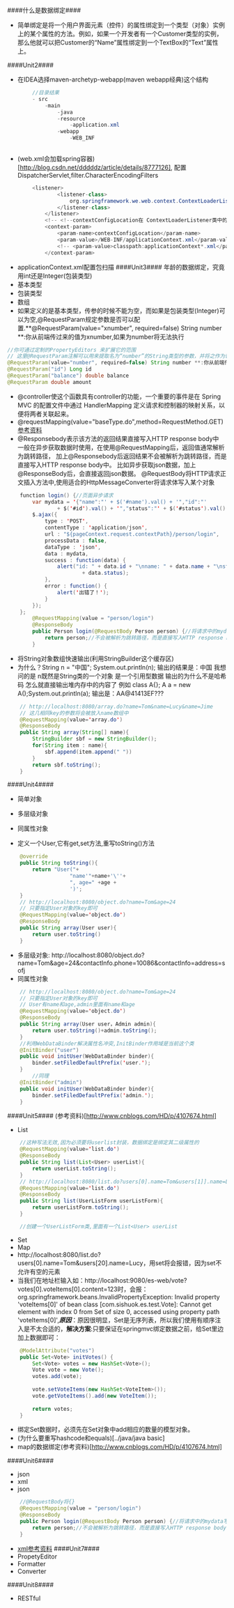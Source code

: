 ####什么是数据绑定####
- 简单绑定是将一个用户界面元素（控件）的属性绑定到一个类型（对象）实例上的某个属性的方法。例如，如果一个开发者有一个Customer类型的实例，那么他就可以把Customer的“Name”属性绑定到一个TextBox的“Text”属性上。


####Unit2####
- 在IDEA选择maven-archetyp-webapp(maven webapp经典)这个结构
```java
        //目录结果
        - src
            -main
                -java
                -resource
                    -application.xml
                -webapp
                    -WEB_INF   
        
```
- (web.xml会加载spring容器)[http://blog.csdn.net/dddddz/article/details/8777126], 配置DispatcherServlet,filter.CharacterEncodingFilters 
```java
        <listener>
                <listener-class>
                    org.springframework.we.web.context.ContextLoaderListener
                </listener-class>
            </listener> 
            <!-- <!--contextConfigLocation在 ContextLoaderListener类中的默认值是 /WEB-INF/applicationContext.xml--> -->
            <context-param>
                <param-name>contextConfigLocation</param-name>
                <param-value>/WEB-INF/applicationContext.xml</param-value>
                <!-- <param-value>classpath:applicationContext*.xml</param-value> -->
            </context-param>
```
- applicationContext.xml配置包扫描
####Unit3####
年龄的数据绑定，究竟用int还是Integer(包装类型)
- 基本类型
- 包装类型
- 数组
- 如果定义的是基本类型，传参的时候不能为空，而如果是包装类型(Integer)可以为空,@RequestParam规定参数是否可以配置.**@RequestParam(value="xnumber", required=false) String number **:你从前端传过来的值为xnumber,如果为number将无法执行
```java
//你可通过定制的PropertyEditors 来扩展它的范围
// 这里@RequestParam注解可以用来提取名为“number”的String类型的参数，并将之作为输入参数传入。 
@RequestParam(value="number", required=false) String number **:你从前端传过来的值为
@RequestParam("id") Long id 
@RequestParam("balance") double balance 
@RequestParam double amount
```
- @controller使这个函数具有controller的功能，一个重要的事件是在 Spring MVC 的配置文件中通过 HandlerMapping 定义请求和控制器的映射关系，以便将两者关联起来。
- @requestMapping(value="baseType.do",method=RequestMethod.GET)[参考资料](http://www.cnblogs.com/qq78292959/p/3760560.html)
- @Responsebody表示该方法的返回结果直接写入HTTP response body中
一般在异步获取数据时使用，在使用@RequestMapping后，返回值通常解析为跳转路径，
加上@Responsebody后返回结果不会被解析为跳转路径，而是直接写入HTTP response body中。
比如异步获取json数据，加上@ResponseBody后，会直接返回json数据。
@RequestBody将HTTP请求正文插入方法中,使用适合的HttpMessageConverter将请求体写入某个对象
```java
    function login() {//页面异步请求
        var mydata = '{"name":"' + $('#name').val() + '","id":"'
                + $('#id').val() + '","status":"' + $('#status').val() + '"}';
        $.ajax({
            type : 'POST',
            contentType : 'application/json',
            url : "${pageContext.request.contextPath}/person/login",
            processData : false,
            dataType : 'json',
            data : mydata,
            success : function(data) {
                alert("id: " + data.id + "\nname: " + data.name + "\nstatus: "
                        + data.status);
            },
            error : function() {
                alert('出错了！');
            }
        });
    };
        @RequestMapping(value = "person/login")
        @ResponseBody
        public Person login(@RequestBody Person person) {//将请求中的mydata写入Person对象中
            return person;//不会被解析为跳转路径，而是直接写入HTTP response body中
        }
````
- 将String对象数组快速输出(利用StringBuilder这个缓存区)
- 为什么？String n = "中国"; System.out.println(n);
输出的结果是：中国
我想问的是 n既然是String类的一个对象 是一个引用型数据 输出的为什么不是哈希码 怎么就直接输出堆内存中的内容了
例如 class A{}; A a = new A();System.out.println(a);
输出是：AA@41413EF???
```java
    // http://localhost:8080/array.do?name=Tom&name=Lucy&name=Jime
    // 这几相同key的参数将会被放入name数组中
    @RequestMapping(value='array.do')
    @ResponseBody
    public String array(String[] name){
        StringBuilder sbf = new StringBuilder();
        for(String item : name){
            sbf.append(item.append(" "))
        }
        return sbf.toString();
    }
```



####Unit4####
- 简单对象
- 多层级对象
- 同属性对象



- 定义一个User,它有get,set方法,重写toString()方法
```java
    @override
    public String toString(){
        return "User("+
                    "name'"+name+'\''+
                    ", age=" +age +
                    ')';
    }
    // http://localhost:8080/object.do?name=Tom&age=24
    // 只要指定User对象的key即可
    @RequestMapping(value='object.do')
    @ResponseBody
    public String array(User user){
        return user.toString()
    }

```
- 多层级对象: http://localhost:8080/object.do?name=Tom&age=24&contactInfo.phone=10086&contactInfo=address=sofj
- 同属性对象
```java
    // http://localhost:8080/object.do?name=Tom&age=24
    // 只要指定User对象的key即可
    // User有name和age,admin里面有name和age   
    @RequestMapping(value='object.do')
    @ResponseBody
    public String array(User user，Admin admin){
        return user.toString()+admin.toString();
    }
    //利用WebDataBinder解决属性名冲突,InitBinder作用域是当前这个类
    @InitBinder("user")
    public void initUser(WebDataBinder binder){
        binder.setFiledDefaultPrefix('user.');
    }
        //同理
    @InitBinder("admin")
    public void initUser(WebDataBinder binder){
        binder.setFiledDefaultPrefix('admin.');
    }

```

####Unit5####
(参考资料)[http://www.cnblogs.com/HD/p/4107674.html]

- List
```java
    //这种写法无效,因为必须要将userlist封装，数据绑定是绑定其二级属性的
    @RequestMapping(value='list.do')
    @ResponseBody
    public String list(List<User> userList){
        return userList.toString();
    }
    // http://localhost:8080/list.do?users[0].name=Tom&users[1]].name=Lucy
    @RequestMapping(value='list.do')
    @ResponseBody
    public String list(UserListForm userListForm){
        return userListForm.toString();
    }

    //创建一个UserListForm类,里面有一个List<User> userList
```
- Set
- Map
-  http://localhost:8080/list.do?users[0].name=Tom&users[20].name=Lucy，用set将会报错，因为set不允许有空的元素
- 当我们在地址栏输入如：http://localhost:9080/es-web/vote?votes[0].voteItems[0].content=123时，会报：
org.springframework.beans.InvalidPropertyException: Invalid property 'voteItems[0]' of bean class [com.sishuok.es.test.Vote]: Cannot get element with index 0 from Set of size 0, accessed using property path 'voteItems[0]',***原因***：原因很明显，Set是无序列表，所以我们使用有顺序注入是不太合适的，**解决方案**:只要保证在springmvc绑定数据之前，给Set里边加上数据即可：
```java
    @ModelAttribute("votes")  
    public Set<Vote> initVotes() {  
        Set<Vote> votes = new HashSet<Vote>();  
        Vote vote = new Vote();  
        votes.add(vote);  
      
        vote.setVoteItems(new HashSet<VoteItem>());  
        vote.getVoteItems().add(new VoteItem());  
      
        return votes;  
    }  
```
- 绑定Set数据时，必须先在Set对象中add相应的数量的模型对象。
- (为什么要重写hashcode和equals)[../java/java basic]
- map的数据绑定(参考资料)[http://www.cnblogs.com/HD/p/4107674.html]




####Unit6####

- json
- xml
- json
```java
    //@RequestBody将{}
    @RequestMapping(value = "person/login")
    @ResponseBody
    public Person login(@RequestBody Person person) {//将请求中的mydata写入Person对象中
        return person;//不会被解析为跳转路径，而是直接写入HTTP response body中
    }
```
- [xml参考资料](http://www.imooc.com/video/11435)
####Unit7####
- PropetyEditor
- Formatter
- Converter

####Unit8####
- RESTful